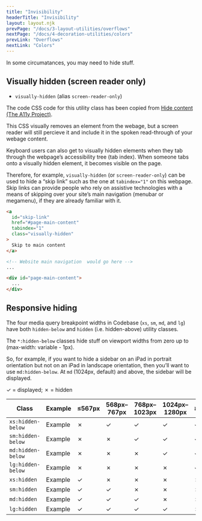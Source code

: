 ```yaml
---
title: "Invisibility"
headerTitle: "Invisibility"
layout: layout.njk
prevPage: "/docs/3-layout-utilities/overflows"
nextPage: "/docs/4-decoration-utilities/colors"
prevLink: "Overflows"
nextLink: "Colors"
---
```


In some circumatances, you may need to hide stuff.

## Visually hidden (screen reader only)

* `visually-hidden` (alias `screen-reader-only`)

The code CSS code for this utility class has been copied from [Hide content (The A11y Project)](https://www.a11yproject.com/posts/2013-01-11-how-to-hide-content/).

This CSS visually removes an element from the webage, but a screen reader will still percieve it and include it in the spoken read-through of your webage content.

Keyboard users can also get to visually hidden elements when they tab through the webpage’s accessibility tree (tab index). When someone tabs onto a visually hidden element, it becomes visible on the page.

Therefore, for example, `visually-hidden` (or `screen-reader-only`) can be used to hide a “skip link” such as the one at `tabindex="1"` on this webpage. Skip links can provide people who rely on assistive technologies with a means of skipping over your site’s main navigation (menubar or megamenu), if they are already familiar with it.

```html
<a
  id="skip-link"
  href="#page-main-content"
  tabindex="1"
  class="visually-hidden"
>
  Skip to main content
</a>

<!-- Website main navigation  would go here -->
...

<div id="page-main-content">
  ...
</div>
```

## Responsive hiding

The four media query breakpoint widths in Codebase (`xs`, `sm`, `md`, and `lg`) have both `hidden-below` and `hidden` (i.e. hidden-above) utility classes.

The `*:hidden-below` classes hide stuff on viewport widths from zero up to (max-width: variable - 1px).

So, for example, if you want to hide a sidebar on an iPad in portrait orientation but not on an iPad in landscape orientation, then you’ll want to use `md:hidden-below`. At `md` (1024px, default) and above, the sidebar will be displayed.

<p class="t-center"> &check; = displayed; &cross; = hidden</p>

<div class="overflow-x mb-3">
<table class="table-compact">
  <thead>
    <tr>
      <th>Class</th>
      <th>Example</th>
      <th>&le;567px</th>
      <th>568px–767px</th>
      <th>768px–1023px</th>
      <th>1024px–1280px</th>
      <th>&ge;1280px</th>
    </tr>
  </thead>
  <tbody>
    <tr class="bt-thick">
      <td><code>xs:hidden-below</code></td>
      <td>
        <div class="xs:hidden-below p-block bg-green-200">Example</div>
      </td>
      <td>&cross;</td>
      <td>&check;</td>
      <td>&check;</td>
      <td>&check;</td>
      <td>&check;</td>
    </tr>
    <tr>
      <td><code class="t-nowrap">sm:hidden-below</code></td>
      <td>
        <div class="sm:hidden-below p-block bg-green-200">Example</div>
      </td>
      <td>&cross;</td>
      <td>&cross;</td>
      <td>&check;</td>
      <td>&check;</td>
      <td>&check;</td>
    </tr>
    <tr>
      <td><code class="t-nowrap">md:hidden-below</code></td>
      <td>
        <div class="md:hidden-below p-block bg-green-200">Example</div>
      </td>
      <td>&cross;</td>
      <td>&cross;</td>
      <td>&cross;</td>
      <td>&check;</td>
      <td>&check;</td>
    </tr>
    <tr>
      <td><code>lg:hidden-below</code></td>
      <td>
        <div class="lg:hidden-below p-block bg-green-200">Example</div>
      </td>
      <td>&cross;</td>
      <td>&cross;</td>
      <td>&cross;</td>
      <td>&cross;</td>
      <td>&check;</td>
    </tr>
    <tr class="bt-thick">
      <td><code>xs:hidden</code></td>
      <td>
        <div class="xs:hidden p-block bg-green-200">Example</div>
      </td>
      <td>&check;</td>
      <td>&cross;</td>
      <td>&cross;</td>
      <td>&cross;</td>
      <td>&cross;</td>
    </tr>
    <tr>
      <td><code>sm:hidden</code></td>
      <td>
        <div class="sm:hidden p-block bg-green-200">Example</div>
      </td>
      <td>&check;</td>
      <td>&check;</td>
      <td>&cross;</td>
      <td>&cross;</td>
      <td>&cross;</td>
    </tr>
    <tr>
      <td><code>md:hidden</code></td>
      <td>
        <div class="md:hidden p-block bg-green-200">Example</div>
      </td>
      <td>&check;</td>
      <td>&check;</td>
      <td>&check;</td>
      <td>&cross;</td>
      <td>&cross;</td>
    </tr>
    <tr>
      <td><code>lg:hidden</code></td>
      <td>
        <div class="lg:hidden p-block bg-green-200">Example</div>
      </td>
      <td>&check;</td>
      <td>&check;</td>
      <td>&check;</td>
      <td>&check;</td>
      <td>&cross;</td>
    </tr>
  </tbody>
</table>
</div>